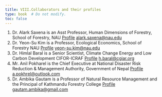```yaml
---
title: VIII.Collaborators and their profiles  
type: book  # Do not modify.
toc: false
---
```

1.	Dr. Alark Saxena is an Asst Professor, Human Dimensions of Forestry, School of Forestry, NAU [Profile](https://directory.nau.edu/person/as4635) alark.saxena@nau.edu 
2.	Dr. Yeon-Su Kim is a Professor, Ecological Economics, School of Forestry NAU [Profile](https://directory.nau.edu/person/ysk) yeon-su.kim@nau.edu 
3.	Dr. Himlal Baral is a Senior Scientist, Climate Change Energy and Low Carbon Development  CIFOR-ICRAF [Profile](https://www.cifor.org/research-staff/3778/himlal-baral) h.baral@cgiar.org  
4.	Mr. Anil Pokharel is the Chief Executive at National Disaster Risk Reduction & Management Authority, Government of Nepal [Profile](https://np.linkedin.com/in/anil-pokhrel-b86b2837) a.pokhrel@outlook.com  
5.	Dr. Ambika Gautam is a Professor of Natural Resource Management and the Principal of Kathmandu Forestry College [Profile](https://www.kafcol.edu.np/faculty/#:~:text=Dr.%20Ambika%20P.%20Gautam) gautam.ambika@gmail.com
